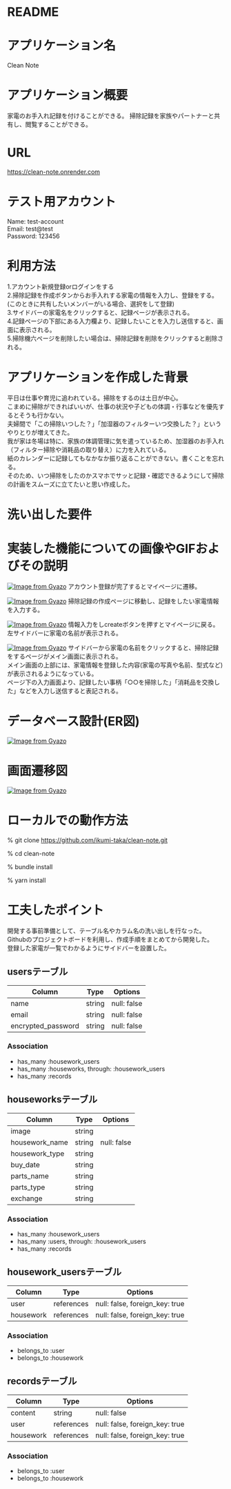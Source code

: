 # README
# アプリケーション名
Clean Note

# アプリケーション概要
家電のお手入れ記録を付けることができる。
掃除記録を家族やパートナーと共有し、閲覧することができる。

# URL
https://clean-note.onrender.com

# テスト用アカウント
Name: test-account<br>
Email: test@test<br>
Password: 123456<br>

# 利用方法
1.アカウント新規登録orログインをする<br>
2.掃除記録を作成ボタンからお手入れする家電の情報を入力し、登録をする。<br>
(このときに共有したいメンバーがいる場合、選択をして登録)<br>
3.サイドバーの家電名をクリックすると、記録ページが表示される。<br>
4.記録ページの下部にある入力欄より、記録したいことを入力し送信すると、画面に表示される。<br>
5.掃除機六ページを削除したい場合は、掃除記録を削除をクリックすると削除される。<br>

# アプリケーションを作成した背景
平日は仕事や育児に追われている。掃除をするのは土日が中心。<br>
こまめに掃除ができればいいが、仕事の状況や子どもの体調・行事などを優先するとそうも行かない。<br>
夫婦間で「この掃除いつした？」「加湿器のフィルターいつ交換した？」というやりとりが増えてきた。<br>
我が家は冬場は特に、家族の体調管理に気を遣っているため、加湿器のお手入れ（フィルター掃除や消耗品の取り替え）に力を入れている。<br>
紙のカレンダーに記録してもなかなか振り返ることができない。書くことを忘れる。<br>
そのため、いつ掃除をしたのかスマホでサッと記録・確認できるようにして掃除の計画をスムーズに立てたいと思い作成した。<br>

# 洗い出した要件


# 実装した機能についての画像やGIFおよびその説明
[![Image from Gyazo](https://i.gyazo.com/557766263d43befe816b33b8a57e5495.png)](https://gyazo.com/557766263d43befe816b33b8a57e5495)
アカウント登録が完了するとマイページに遷移。

[![Image from Gyazo](https://i.gyazo.com/9b0ca4942ad84d9114b9cbdd9eab332f.gif)](https://gyazo.com/9b0ca4942ad84d9114b9cbdd9eab332f)
掃除記録の作成ページに移動し、記録をしたい家電情報を入力する。

[![Image from Gyazo](https://i.gyazo.com/9d1a5ab2d193dfc7a620edca0c357977.gif)](https://gyazo.com/9d1a5ab2d193dfc7a620edca0c357977)
情報入力をしcreateボタンを押すとマイページに戻る。左サイドバーに家電の名前が表示される。

[![Image from Gyazo](https://i.gyazo.com/0e05fb435a09972f8f3ab27e92b7f67f.gif)](https://gyazo.com/0e05fb435a09972f8f3ab27e92b7f67f)
サイドバーから家電の名前をクリックすると、掃除記録をするページがメイン画面に表示される。<br>
メイン画面の上部には、家電情報を登録した内容(家電の写真や名前、型式など)が表示されるようになっている。<br>
ページ下の入力画面より、記録したい事柄「○○を掃除した」「消耗品を交換した」などを入力し送信すると表記される。<br>

# データベース設計(ER図)
[![Image from Gyazo](https://i.gyazo.com/f671cc39c379f89cdf9680b9bcc1485e.png)](https://gyazo.com/f671cc39c379f89cdf9680b9bcc1485e)

# 画面遷移図
[![Image from Gyazo](https://i.gyazo.com/0140c5b2de395a82be593d2ba10acb90.png)](https://gyazo.com/0140c5b2de395a82be593d2ba10acb90)

# ローカルでの動作方法
% git clone https://github.com/ikumi-taka/clean-note.git

% cd clean-note

% bundle install

% yarn install

# 工夫したポイント
開発する事前準備として、テーブル名やカラム名の洗い出しを行なった。<br>
Githubのプロジェクトボードを利用し、作成手順をまとめてから開発した。<br>
登録した家電が一覧でわかるようにサイドバーを設置した。<br>

## usersテーブル

| Column             | Type   | Options     |
|--------------------|--------|-------------|
| name               | string | null: false |
| email              | string | null: false |
| encrypted_password | string | null: false |



### Association
- has_many :housework_users
- has_many :houseworks, through: :housework_users
- has_many :records


## houseworksテーブル

| Column         | Type   | Options     |
|----------------|--------|-------------|
| image          | string |             |
| housework_name | string | null: false |
| housework_type | string |             |
| buy_date       | string |             |
| parts_name     | string |             |
| parts_type     | string |             |
| exchange       | string |             |

### Association
- has_many :housework_users
- has_many :users, through: :housework_users
- has_many :records


## housework_usersテーブル

| Column    | Type       | Options                        |
|-----------|------------|--------------------------------|
| user      | references | null: false, foreign_key: true |
| housework | references | null: false, foreign_key: true |


### Association
- belongs_to :user
- belongs_to :housework

## recordsテーブル

| Column    | Type       | Options                        |
|-----------|------------|--------------------------------|
| content   | string     | null: false                    |
| user      | references | null: false, foreign_key: true |
| housework | references | null: false, foreign_key: true |



### Association
- belongs_to :user
- belongs_to :housework
